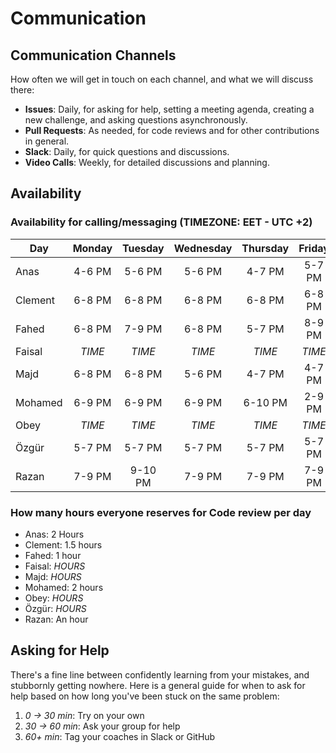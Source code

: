 <!--
    this template is for inspiration, feel free to change it however you like!

    Careful! be sure to protect your privacy when filling out this document
        everything you write here will be public
        so share only what you are comfortable sharing online
        you can share the rest in confidence with you group by another channel
-->

# Communication

## Communication Channels

How often we will get in touch on each channel, and what we will discuss there:

- **Issues**: Daily, for asking for help, setting a meeting agenda, creating a
    new challenge, and asking questions asynchronously.
- **Pull Requests**: As needed, for code reviews and for other contributions in general.
- **Slack**: Daily, for quick questions and discussions.
- **Video Calls**: Weekly, for detailed discussions and planning.

## Availability

### Availability for calling/messaging (TIMEZONE: EET - UTC +2)

| Day    | Monday | Tuesday | Wednesday | Thursday | Friday | Saturday | Sunday |
|--------|:------:|:-------:|:---------:|:--------:|:------:|:--------:|:------:|
| Anas   | 4-6 PM | 5-6 PM  | 5-6 PM    | 4-7 PM   | 5-7 PM | 5-7 PM   | 6-7 PM |
| Clement| 6-8 PM | 6-8 PM  | 6-8 PM    | 6-8 PM   | 6-8 PM | 6-8 PM   | 6-8 PM |
| Fahed  | 6-8 PM | 7-9 PM  | 6-8 PM    | 5-7 PM   | 8-9 PM | 8-9 PM   | 6-8 PM |
| Faisal | $TIME$ | $TIME$  | $TIME$    | $TIME$   | $TIME$ | $TIME$   | $TIME$ |
| Majd   |6-8 PM  | 6-8 PM  | 5-6 PM    | 4-7 PM   | 4-7 PM | 4-7 PM   | 7-9 PM |
| Mohamed| 6-9 PM | 6-9 PM  | 6-9 PM    | 6-10 PM  | 2-9 PM | 6-9 PM   | 6-9 PM |
| Obey   | $TIME$ | $TIME$  | $TIME$    | $TIME$   | $TIME$ | $TIME$   | $TIME$ |
| Özgür  | 5-7 PM | 5-7 PM  | 5-7 PM    | 5-7 PM   | 5-7 PM | 5-7 PM   | 5-7 PM |
| Razan  | 7-9 PM | 9-10 PM  | 7-9 PM    | 7-9 PM   | 7-9 PM | 7-9 PM  | 7-9 PM |

### How many hours everyone reserves for Code review per day

- Anas: 2 Hours
- Clement: 1.5 hours
- Fahed: 1 hour
- Faisal: $HOURS$
- Majd: $HOURS$
- Mohamed: 2 hours
- Obey: $HOURS$
- Özgür: $HOURS$
- Razan: An hour

## Asking for Help

There's a fine line between confidently learning from your mistakes, and
stubbornly getting nowhere. Here is a general guide for when to ask for help
based on how long you've been stuck on the same problem:

1. _0 -> 30 min_: Try on your own
2. _30 -> 60 min_: Ask your group for help
3. _60+ min_: Tag your coaches in Slack or GitHub

